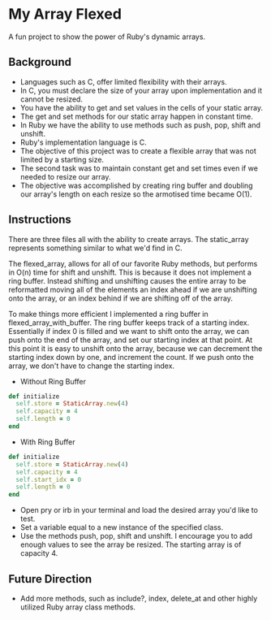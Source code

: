 # My Array Flexed

A fun project to show the power of Ruby's dynamic arrays.

## Background

* Languages such as C, offer limited flexibility with their arrays.
* In C, you must declare the size of your array upon implementation and it cannot be resized.
* You have the ability to get and set values in the cells of your static array.
* The get and set methods for our static array happen in constant time.
* In Ruby we have the ability to use methods such as push, pop, shift and unshift.
* Ruby's implementation language is C.
* The objective of this project was to create a flexible array that was not limited by a starting size.
* The second task was to maintain constant get and set times even if we needed to resize our array.
* The objective was accomplished by creating ring buffer and doubling our array's length on each resize so the armotised time became O(1).

## Instructions

There are three files all with the ability to create arrays. The static_array represents something similar to what we'd find in C.

The flexed_array, allows for all of our favorite Ruby methods, but performs in O(n) time for shift and unshift. This is because it does not implement a ring buffer. Instead shifting and unshifting causes the entire array to be reformatted moving all of the elements an index ahead if we are unshifting onto the array, or an index behind if we are shifting off of the array.

To make things more efficient I implemented a ring buffer in flexed_array_with_buffer. The ring buffer keeps track of a starting index. Essentially if index 0 is filled and we want to shift onto the array, we can push onto the end of the array, and set our starting index at that point. At this point it is easy to unshift onto the array, because we can decrement the starting index down by one, and increment the count. If we push onto the array, we don't have to change the starting index.

* Without Ring Buffer
```Ruby
def initialize
  self.store = StaticArray.new(4)
  self.capacity = 4
  self.length = 0
end
```
* With Ring Buffer
```Ruby
def initialize
  self.store = StaticArray.new(4)
  self.capacity = 4
  self.start_idx = 0
  self.length = 0
end
```
* Open pry or irb in your terminal and load the desired array you'd like to test.
* Set a variable equal to a new instance of the specified class.
* Use the methods push, pop, shift and unshift. I encourage you to add enough values to see the array be resized. The starting array is of capacity 4.

## Future Direction

* Add more methods, such as include?, index, delete_at and other highly utilized Ruby array class methods.

